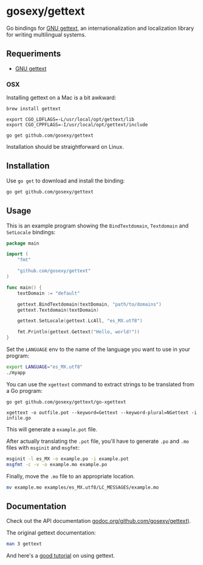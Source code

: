 # gosexy/gettext

Go bindings for [GNU gettext][1], an internationalization and localization
library for writing multilingual systems.

## Requeriments

* [GNU gettext][1]

### OSX

Installing gettext on a Mac is a bit awkward:

```
brew install gettext

export CGO_LDFLAGS=-L/usr/local/opt/gettext/lib
export CGO_CPPFLAGS=-I/usr/local/opt/gettext/include

go get github.com/gosexy/gettext
```

Installation should be straightforward on Linux.

## Installation

Use `go get` to download and install the binding:

```sh
go get github.com/gosexy/gettext
```

## Usage

This is an example program showing the `BindTextdomain`, `Textdomain` and
`SetLocale` bindings:

```go
package main

import (
	"fmt"

	"github.com/gosexy/gettext"
)

func main() {
	textDomain := "default"

	gettext.BindTextdomain(textDomain, "path/to/domains")
	gettext.Textdomain(textDomain)

	gettext.SetLocale(gettext.LcAll, "es_MX.utf8")

	fmt.Println(gettext.Gettext("Hello, world!"))
}
```

Set the `LANGUAGE` env to the name of the language you want to use in your
program:

```sh
export LANGUAGE="es_MX.utf8"
./myapp
```

You can use the `xgettext` command to extract strings to be translated from a
Go program:

```
go get github.com/gosexy/gettext/go-xgettext

xgettext -o outfile.pot --keyword=Gettext --keyword-plural=NGettext -i infile.go
```

This will generate a `example.pot` file.

After actually translating the `.pot` file, you'll have to generate `.po` and
`.mo` files with `msginit` and `msgfmt`:

```sh
msginit -l es_MX -o example.po -i example.pot
msgfmt -c -v -o example.mo example.po
```

Finally, move the `.mo` file to an appropriate location.

```sh
mv example.mo examples/es_MX.utf8/LC_MESSAGES/example.mo
```

## Documentation

Check out the API documentation [godoc.org/github.com/gosexy/gettext)](http://godoc.org/github.com/gosexy/gettext).

The original gettext documentation:

```sh
man 3 gettext
```

And here's a [good tutorial][2] on using gettext.

[1]: http://www.gnu.org/software/gettext/
[2]: http://oriya.sarovar.org/docs/gettext_single.html
